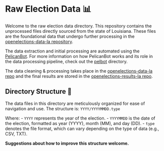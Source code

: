 # Raw Election Data 📊

Welcome to the raw election data directory. This repository contains the unprocessed files directly sourced from the state of Louisiana. These files are the foundational data that undergo further processing in the [openelections-data-la repository](https://github.com/openelections/openelections-data-la).

The data extraction and initial processing are automated using the [PelicanBot](pelbot). For more information on how PelicanBot works and its role in the data processing pipeline, check out the [pelbot](pelbot) directory.

The data cleaning & processing takes place in the [openelections-data-la repo](openelections-data-la) and the final results are stored in the [openelections-results-la repo](https://github.com/openelections/openelections-results-la).

## Directory Structure 📁
The data files in this directory are meticulously organized for ease of navigation and use. The structure is: `YYYY/YYYYMMDD.type`

Where:
    - `YYYY` represents the year of the election.
    - `YYYYMMDD` is the date of the election, formatted as year (YYYY), month (MM), and day (DD).
    - `type` denotes the file format, which can vary depending on the type of data (e.g., CSV, TXT).

**Suggestions about how to improve this structure welcome.**
